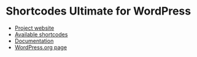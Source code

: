 Shortcodes Ultimate for WordPress
=================================

* [Project website](https://getshortcodes.com/)
* [Available shortcodes](https://getshortcodes.com/docs/#shortcodes)
* [Documentation](https://getshortcodes.com/docs/)
* [WordPress.org page](https://wordpress.org/plugins/shortcodes-ultimate/)
